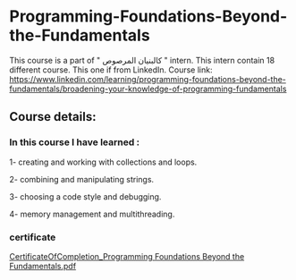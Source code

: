 # Programming-Foundations-Beyond-the-Fundamentals

This course is a part of " كالبنيان المرصوص " intern. This intern contain 18 different course. This one if from LinkedIn. Course link: 
https://www.linkedin.com/learning/programming-foundations-beyond-the-fundamentals/broadening-your-knowledge-of-programming-fundamentals

## Course details:

### In this course I have learned :

1- creating and working with collections and loops.

2- combining and manipulating strings. 

3- choosing a code style and debugging.

4- memory management and multithreading.

### certificate 

[CertificateOfCompletion_Programming Foundations Beyond the Fundamentals.pdf](https://github.com/akiid777/Programming-Foundations-Beyond-the-Fundamentals/files/7132133/CertificateOfCompletion_Programming.Foundations.Beyond.the.Fundamentals.pdf)
